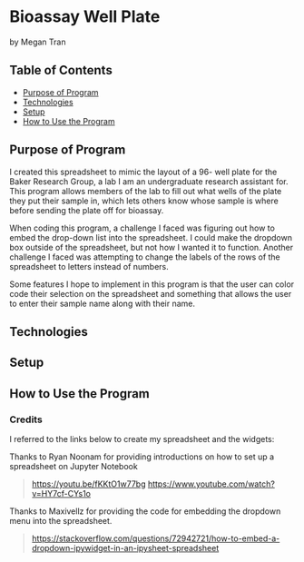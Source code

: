 # Bioassay Well Plate

by Megan Tran

## Table of Contents
* [Purpose of Program](#Purpose-of-program)
* [Technologies](#technologies)
* [Setup](#setup)
* [How to Use the Program](#How-to-Use-the-Program)

## Purpose of Program

I created this spreadsheet to mimic the layout of a 96- well plate for the Baker Research Group, a lab I am an undergraduate research assistant for. This program allows members of the lab to fill out what wells of the plate they put their sample in, which lets others know whose sample is where before sending the plate off for bioassay. 

When coding this program, a challenge I faced was figuring out how to embed the drop-down list into the spreadsheet. I could make the dropdown box outside of the spreadsheet, but not how I wanted it to function. Another challenge I faced was attempting to change the labels of the rows of the spreadsheet to letters instead of numbers. 

Some features I hope to implement in this program is that the user can color code their selection on the spreadsheet and something that allows the user to enter their sample name along with their name.

## Technologies

## Setup

## How to Use the Program

### Credits
I referred to the links below to create my spreadsheet and the widgets:

Thanks to Ryan Noonam for providing introductions on how to set up a spreadsheet on Jupyter Notebook
> https://youtu.be/fKKtO1w77bg
> https://www.youtube.com/watch?v=HY7cf-CYs1o


Thanks to Maxivellz for providing the code for embedding the dropdown menu into the spreadsheet.
> https://stackoverflow.com/questions/72942721/how-to-embed-a-dropdown-ipywidget-in-an-ipysheet-spreadsheet

